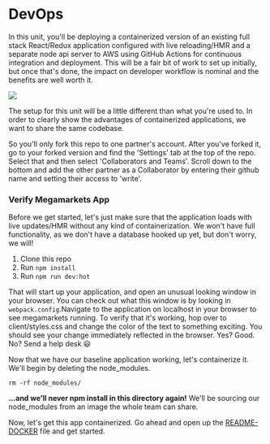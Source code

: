# DevOps
In this unit, you'll be deploying a containerized version of an existing full stack React/Redux application configured with live reloading/HMR and a separate node api server to AWS using GitHub Actions for continuous integration and deployment.  This will be a fair bit of work to set up initially, but once that's done, the impact on developer workflow is nominal and the benefits are well worth it.

![](./docs/assets/images/docker-github-aws-diagram.gif)

The setup for this unit will be a little different than what you're used to. In order to clearly show the advantages of containerized applications, we want to share the same codebase.  

So you'll only fork this repo to one partner's account. After you've forked it, go to your forked version and find the 'Settings' tab at the top of the repo.  Select that and then select 'Collaborators and Teams'. Scroll down to the bottom and add the other partner as a Collaborator by entering their github name and setting their access to 'write'.  

### Verify Megamarkets App

Before we get started, let's just make sure that the application loads with live updates/HMR without any kind of containerization.  We won't have full functionality, as we don't have a database hooked up yet, but don't worry, we will!

1. Clone this repo
2. Run `npm install`
3. Run `npm run dev:hot`

That will start up your application, and open an unusual looking window in your browser. You can check out what this window is by looking in `webpack.config`.Navigate to the application on localhost in your browser to see megamarkets running.  To verify that it's working, hop over to client/styles.css and change the color of the text to something exciting.  You should see your change immediately reflected in the browser.  Yes?  Good.  No?  Send a help desk :smiley:

Now that we have our baseline application working, let's containerize it.  We'll begin by deleting the node_modules.

`rm -rf node_modules/`

**...and we'll never npm install in this directory again!** We'll be sourcing our node_modules from an image the whole team can share.

Now, let's get this app containerized.  Go ahead and open up the [README-DOCKER](https://github.com/CodesmithLLC/unit-13-devops/blob/master/README-DOCKER.md) file and get started.

